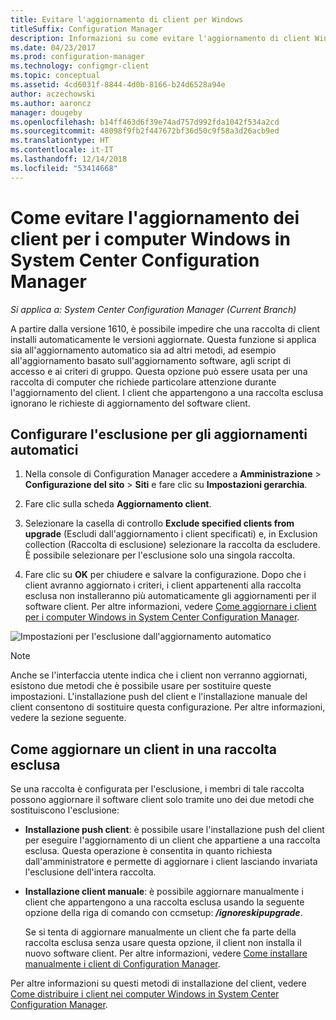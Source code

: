 ```yaml
---
title: Evitare l'aggiornamento di client per Windows
titleSuffix: Configuration Manager
description: Informazioni su come evitare l'aggiornamento di client Windows in System Center Configuration Manager.
ms.date: 04/23/2017
ms.prod: configuration-manager
ms.technology: configmgr-client
ms.topic: conceptual
ms.assetid: 4cd6031f-8844-4d0b-8166-b24d6528a94e
author: aczechowski
ms.author: aaroncz
manager: dougeby
ms.openlocfilehash: b14ff463d6f39e74ad757d992fda1042f534a2cd
ms.sourcegitcommit: 48098f9fb2f447672bf36d50c9f58a3d26acb9ed
ms.translationtype: HT
ms.contentlocale: it-IT
ms.lasthandoff: 12/14/2018
ms.locfileid: "53414668"
---
```

# <a name="how-to-exclude-upgrading-clients-for-windows-computers-in-system-center-configuration-manager"></a>Come evitare l'aggiornamento dei client per i computer Windows in System Center Configuration Manager

*Si applica a: System Center Configuration Manager (Current Branch)*

A partire dalla versione 1610, è possibile impedire che una raccolta di client installi automaticamente le versioni aggiornate. Questa funzione si applica sia all'aggiornamento automatico sia ad altri metodi, ad esempio all'aggiornamento basato sull'aggiornamento software, agli script di accesso e ai criteri di gruppo. Questa opzione può essere usata per una raccolta di computer che richiede particolare attenzione durante l'aggiornamento del client. I client che appartengono a una raccolta esclusa ignorano le richieste di aggiornamento del software client.

## <a name="configure-exclusion-for-automatic-upgrades"></a>Configurare l'esclusione per gli aggiornamenti automatici

1. Nella console di Configuration Manager accedere a **Amministrazione** > **Configurazione del sito** > **Siti** e fare clic su **Impostazioni gerarchia**.

2. Fare clic sulla scheda **Aggiornamento client**.

3. Selezionare la casella di controllo **Exclude specified clients from upgrade** (Escludi dall'aggiornamento i client specificati) e, in Exclusion collection (Raccolta di esclusione) selezionare la raccolta da escludere. È possibile selezionare per l'esclusione solo una singola raccolta.

4.  Fare clic su **OK** per chiudere e salvare la configurazione. Dopo che i client avranno aggiornato i criteri, i client appartenenti alla raccolta esclusa non installeranno più automaticamente gli aggiornamenti per il software client. Per altre informazioni, vedere [Come aggiornare i client per i computer Windows in System Center Configuration Manager](upgrade-clients-for-windows-computers.md).

![Impostazioni per l'esclusione dall'aggiornamento automatico](media/automatic_upgrade_exclusion.png)



>[!NOTE]
>Anche se l'interfaccia utente indica che i client non verranno aggiornati, esistono due metodi che è possibile usare per sostituire queste impostazioni. L'installazione push del client e l'installazione manuale del client consentono di sostituire questa configurazione. Per altre informazioni, vedere la sezione seguente.

## <a name="how-to-upgrade-a-client-that-is-in-an-excluded-collection"></a>Come aggiornare un client in una raccolta esclusa

Se una raccolta è configurata per l'esclusione, i membri di tale raccolta possono aggiornare il software client solo tramite uno dei due metodi che sostituiscono l'esclusione:
- **Installazione push client**: è possibile usare l'installazione push del client per eseguire l'aggiornamento di un client che appartiene a una raccolta esclusa. Questa operazione è consentita in quanto richiesta dall'amministratore e permette di aggiornare i client lasciando invariata l'esclusione dell'intera raccolta.       

- **Installazione client manuale**: è possibile aggiornare manualmente i client che appartengono a una raccolta esclusa usando la seguente opzione della riga di comando con ccmsetup: ***/ignoreskipupgrade***.

  Se si tenta di aggiornare manualmente un client che fa parte della raccolta esclusa senza usare questa opzione, il client non installa il nuovo software client. Per altre informazioni, vedere [Come installare manualmente i client di Configuration Manager](/sccm/core/clients/deploy/deploy-clients-to-windows-computers#BKMK_Manual).

Per altre informazioni su questi metodi di installazione del client, vedere [Come distribuire i client nei computer Windows in System Center Configuration Manager](/sccm/core/clients/deploy/deploy-clients-to-windows-computers).
